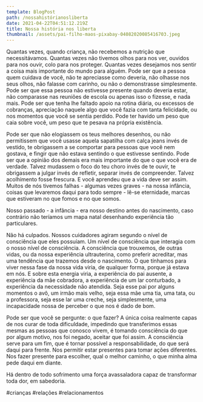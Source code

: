 ```yaml
---
template: BlogPost
path: /nossahistórianosliberta
date: 2021-04-22T04:51:12.219Z
title: Nossa história nos liberta
thumbnail: /assets/pai-filho-maos-pixabay-04082020085416703.jpeg
---
```

Quantas vezes, quando criança, não recebemos a nutrição que necessitávamos.
Quantas vezes não tivemos olhos para nos ver, ouvidos para nos ouvir, colo para nos proteger. Quantas vezes desejamos nos sentir a coisa mais importante do mundo para alguém.
Pode ser que a pessoa quem cuidava de você, não te apreciasse como deveria, não olhasse nos seus olhos, não falasse com carinho, ou não o demonstrasse simplesmente. Pode ser que essa pessoa não estivesse presente quando deveria estar, não comparasse nas reuniões de escola ou apenas isso o fizesse, e nada mais. Pode ser que tenha lhe faltado apoio na rotina diária, ou excessos de cobranças, apreciação naquele algo que você fazia com tanta felicidade, ou nos momentos que você se sentia perdido. Pode ter havido um peso que caia sobre você, um peso que te pesava na própria existência.


Pode ser que não elogiassem os teus melhores desenhos, ou não permitissem que você usasse aquela sapatilha com calça jeans invés de vestido, te obrigassem a se comportar para pessoas que você nem gostava, e fingir que não estava sentindo o que estivesse sentindo.
Pode ser que a opinião dos demais era mais importante do que o que você era de verdade. Talvez mudassem o foco do teu choro invés de te ouvir, te obrigassem a julgar invés de refletir, separar invés de compreender. Talvez acolhimento fosse frescura. E você aprendeu que a vida deve ser assim.
Muitos de nós tivemos falhas - algumas vezes graves - na nossa infância, coisas que levaremos daqui para todo sempre - lê-se eternidade, marcas que estiveram no que fomos e no que somos.



Nosso passado - a infância - era nosso destino antes do nascimento, caso contrário não teríamos um mapa natal desenhando experiência tão particulares.

Não há culpados. Nossos cuidadores agiram segundo o nível de consciência que eles possuíam. Um nível de consciência que interagia com o nosso nível de consciência. A consciência que trouxemos, de outras vidas, ou da nossa experiência ultrauterina, como preferir acreditar, mas uma tendência que trazemos desde o nascimento.
O que tínhamos para viver nessa fase da nossa vida viria, de qualquer forma, porque já estava em nós.
E sobre esta energia viria, a experiência do pai ausente, a experiência da mãe cobradora, a experiência de um lar conturbado, a experiência da necessidade não atendida. Seja esse pai por alguns momentos o avô, um irmão mais velho, seja essa mãe uma tia, uma tata, ou a professora, seja esse lar uma creche, seja simplesmente, uma incapacidade nossa de perceber o que nos é dado de bom.

Pode ser que você se pergunte: o que fazer?
A única coisa realmente capas de nos curar de toda dificuldade, impedindo que transferimos essas mesmas as pessoas que conosco vivem, é tomando consciência do que por algum motivo, nos foi negado, aceitar que foi assim.
A consciência serve para um fim, que é tornar possível a responsabilidade, do que será daqui para frente. Nos permitir estar presentes para tomar ações diferentes. Nos fazer presente para escolher, qual o melhor caminho, o que minha alma pede daqui em diante.

Há dentro de todo sofrimento uma força avassaladora capaz de transformar toda dor, em sabedoria.



#crianças #relações #relacionamentos
